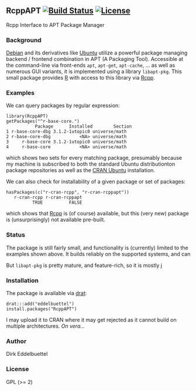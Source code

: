 ## RcppAPT [![Build Status](https://travis-ci.org/eddelbuettel/rcppapt.png)](https://travis-ci.org/eddelbuettel/rcppapt) [![License](http://img.shields.io/badge/license-GPL%20%28%3E=%202%29-brightgreen.svg?style=flat)](http://www.gnu.org/licenses/gpl-2.0.html)

Rcpp Interface to APT Package Manager

### Background

[Debian](http://www.debian.org) and its derivatives like [Ubuntu]() utilize a
powerful package managing backend / frontend combination in APT (A Packaging
Tool).  Accessible at the command-line via front-ends `apt`, `apt-get`,
`apt-cache`, ... as well as numerous GUI variants, it is implemented using a
library `libapt-pkg`.  This small package provides
[R](http://www.r-project.org) with access to this library via
[Rcpp](http://dirk.eddelbuettel.com/code/rcpp.html). 

### Examples

We can query packages by regular expression:

```
library(RcppAPT)
getPackages("^r-base-core.")
           Package      Installed        Section
1 r-base-core-dbg 3.1.2-1utopic0 universe/math
2 r-base-core-dbg           <NA> universe/math
3     r-base-core 3.1.2-1utopic0 universe/math
4     r-base-core           <NA> universe/math
``` 

which shows two sets for every matching package, presumably because my
machine is subscribed to both the standard Ubuntu distributionton package
repositories as well as the
[CRAN Ubuntu](http://cran.rstudio.com/bin/linux/ubuntu) installation.

We can also check for installability of a given package or set of packages:

```{.r}
hasPackages(c("r-cran-rcpp", "r-cran-rcppapt"))
   r-cran-rcpp r-cran-rcppapt 
          TRUE          FALSE 
```

which shows that [Rcpp](http://dirk.eddelbuettel.com/code/rcpp.html) is (of
course) available, but this (very new) package is (unsurprisingly) not
available pre-built.

### Status

The package is still fairly small, and functionality is (currently) limited
to the examples shown above.  It builds reliably on the supported systems,
and can 

But `libapt-pkg` is pretty mature, and feature-rich, so it is mostly j

### Installation

The package is available via [drat](http://dirk.eddelbuettel.com/code/drat.html):
```{.r}
drat:::add("eddelbuettel")
install.packages("RcppAPT")
```

I may upload it to CRAN where it may get rejected as it cannot build on
multiple architectures. _On vera..._

### Author

Dirk Eddelbuettel 

### License

GPL (>= 2)

